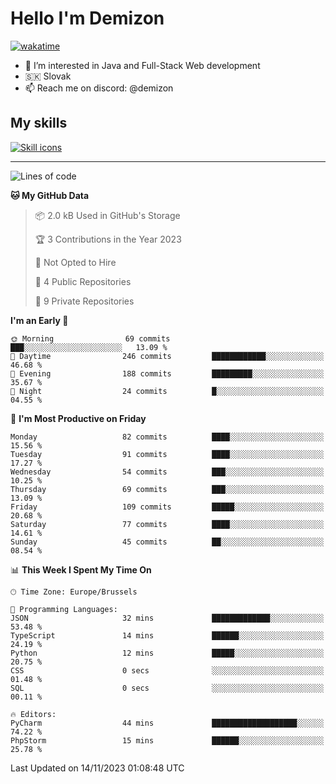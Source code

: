 # Hello I'm Demizon
[![wakatime](https://wakatime.com/badge/user/6ad1949f-d6d7-44f9-9eee-c35e54cc499b.svg)](https://wakatime.com/@6ad1949f-d6d7-44f9-9eee-c35e54cc499b)
- 👀 I’m interested in Java and Full-Stack Web development
- 🇸🇰 Slovak
- 📫 Reach me on discord: @demizon

## My skills
[![Skill icons](https://skillicons.dev/icons?i=java,js,ts,html,css,react,nextjs,tailwind,supabase,py,git,docker,linux,mysql,postgres,mongo&theme=dark)](https://github.com/Demizon3433)

---

<!--START_SECTION:waka-->
![Lines of code](https://img.shields.io/badge/From%20Hello%20World%20I%27ve%20Written-107.5%20thousand%20lines%20of%20code-blue)

**🐱 My GitHub Data** 

> 📦 2.0 kB Used in GitHub's Storage 
 > 
> 🏆 3 Contributions in the Year 2023
 > 
> 🚫 Not Opted to Hire
 > 
> 📜 4 Public Repositories 
 > 
> 🔑 9 Private Repositories 
 > 
**I'm an Early 🐤** 

```text
🌞 Morning                69 commits          ███░░░░░░░░░░░░░░░░░░░░░░   13.09 % 
🌆 Daytime                246 commits         ████████████░░░░░░░░░░░░░   46.68 % 
🌃 Evening                188 commits         █████████░░░░░░░░░░░░░░░░   35.67 % 
🌙 Night                  24 commits          █░░░░░░░░░░░░░░░░░░░░░░░░   04.55 % 
```
📅 **I'm Most Productive on Friday** 

```text
Monday                   82 commits          ████░░░░░░░░░░░░░░░░░░░░░   15.56 % 
Tuesday                  91 commits          ████░░░░░░░░░░░░░░░░░░░░░   17.27 % 
Wednesday                54 commits          ███░░░░░░░░░░░░░░░░░░░░░░   10.25 % 
Thursday                 69 commits          ███░░░░░░░░░░░░░░░░░░░░░░   13.09 % 
Friday                   109 commits         █████░░░░░░░░░░░░░░░░░░░░   20.68 % 
Saturday                 77 commits          ████░░░░░░░░░░░░░░░░░░░░░   14.61 % 
Sunday                   45 commits          ██░░░░░░░░░░░░░░░░░░░░░░░   08.54 % 
```


📊 **This Week I Spent My Time On** 

```text
🕑︎ Time Zone: Europe/Brussels

💬 Programming Languages: 
JSON                     32 mins             █████████████░░░░░░░░░░░░   53.48 % 
TypeScript               14 mins             ██████░░░░░░░░░░░░░░░░░░░   24.19 % 
Python                   12 mins             █████░░░░░░░░░░░░░░░░░░░░   20.75 % 
CSS                      0 secs              ░░░░░░░░░░░░░░░░░░░░░░░░░   01.48 % 
SQL                      0 secs              ░░░░░░░░░░░░░░░░░░░░░░░░░   00.11 % 

🔥 Editors: 
PyCharm                  44 mins             ███████████████████░░░░░░   74.22 % 
PhpStorm                 15 mins             ██████░░░░░░░░░░░░░░░░░░░   25.78 % 
```


 Last Updated on 14/11/2023 01:08:48 UTC
<!--END_SECTION:waka-->
